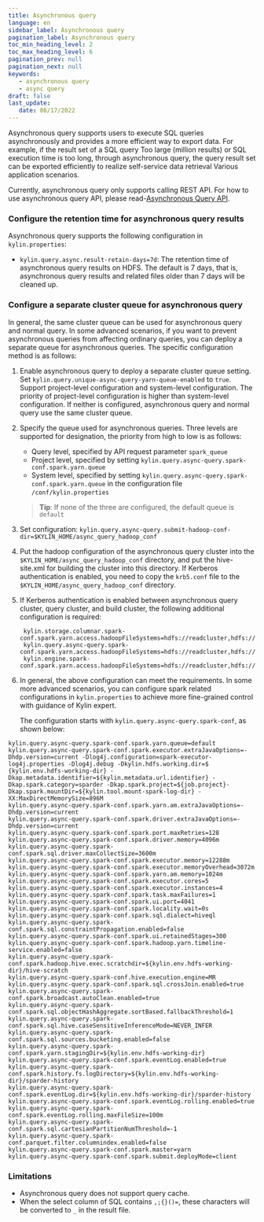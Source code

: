 ```yaml
---
title: Asynchronous query
language: en
sidebar_label: Asynchronous query
pagination_label: Asynchronous query
toc_min_heading_level: 2
toc_max_heading_level: 6
pagination_prev: null
pagination_next: null
keywords:
   - asynchronous query
   - async query
draft: false
last_update:
   date: 08/17/2022
---
```



Asynchronous query supports users to execute SQL queries asynchronously and provides a more efficient way to export data. For example, if the result set of a SQL query
Too large (million results) or SQL execution time is too long, through asynchronous query, the query result set can be exported efficiently to realize self-service data retrieval
Various application scenarios.

Currently, asynchronous query only supports calling REST API. For how to use asynchronous query API, please read-[Asynchronous Query API](../restapi/async_query_api.md).

### Configure the retention time for asynchronous query results

Asynchronous query supports the following configuration in `kylin.properties`:

- `kylin.query.async.result-retain-days=7d`: The retention time of asynchronous query results on HDFS. The default is 7 days, that is, asynchronous query results and related files older than 7 days will be cleaned up.

### Configure a separate cluster queue for asynchronous query

In general, the same cluster queue can be used for asynchronous query and normal query. In some advanced scenarios, if you want to prevent asynchronous queries from affecting ordinary queries, you can deploy a separate queue for asynchronous queries. The specific configuration method is as follows:

1. Enable asynchronous query to deploy a separate cluster queue setting. Set `kylin.query.unique-async-query-yarn-queue-enabled` to `true`. Support project-level configuration and system-level configuration. The priority of project-level configuration is higher than system-level configuration. If neither is configured, asynchronous query and normal query use the same cluster queue.

2. Specify the queue used for asynchronous queries. Three levels are supported for designation, the priority from high to low is as follows:

   - Query level, specified by API request parameter `spark_queue`
   - Project level, specified by setting `kylin.query.async-query.spark-conf.spark.yarn.queue`
   - System level, specified by setting `kylin.query.async-query.spark-conf.spark.yarn.queue` in the configuration file `/conf/kylin.properties`

   > **Tip**: If none of the three are configured, the default queue is `default`

3. Set configuration: `kylin.query.async-query.submit-hadoop-conf-dir=$KYLIN_HOME/async_query_hadoop_conf`

4. Put the hadoop configuration of the asynchronous query cluster into the `$KYLIN_HOME/async_query_hadoop_conf` directory, and put the hive-site.xml for building the cluster into this directory.
    If Kerberos authentication is enabled, you need to copy the `krb5.conf` file to the `$KYLIN_HOME/async_query_hadoop_conf` directory.

5. If Kerberos authentication is enabled between asynchronous query cluster, query cluster, and build cluster, the following additional configuration is required:

    ```
     kylin.storage.columnar.spark-conf.spark.yarn.access.hadoopFileSystems=hdfs://readcluster,hdfs://asyncquerycluster,hdfs://writecluster
     kylin.query.async-query.spark-conf.spark.yarn.access.hadoopFileSystems=hdfs://readcluster,hdfs://asyncquerycluster,hdfs://writecluster
     kylin.engine.spark-conf.spark.yarn.access.hadoopFileSystems=hdfs://readcluster,hdfs://asyncquerycluster,hdfs://writecluster
    ```

6. In general, the above configuration can meet the requirements. In some more advanced scenarios, you can configure spark related configurations in `kylin.properties` to achieve more fine-grained control with guidance of Kylin expert.

   The configuration starts with `kylin.query.async-query.spark-conf`, as shown below:

```
kylin.query.async-query.spark-conf.spark.yarn.queue=default
kylin.query.async-query.spark-conf.spark.executor.extraJavaOptions=-Dhdp.version=current -Dlog4j.configuration=spark-executor-log4j.properties -Dlog4j.debug -Dkylin.hdfs.working.dir=$ {kylin.env.hdfs-working-dir} -Dkap.metadata.identifier=${kylin.metadata.url.identifier} -Dkap.spark.category=sparder -Dkap.spark.project=${job.project}- Dkap.spark.mountDir=${kylin.tool.mount-spark-log-dir} -XX:MaxDirectMemorySize=896M
kylin.query.async-query.spark-conf.spark.yarn.am.extraJavaOptions=-Dhdp.version=current
kylin.query.async-query.spark-conf.spark.driver.extraJavaOptions=-Dhdp.version=current
kylin.query.async-query.spark-conf.spark.port.maxRetries=128
kylin.query.async-query.spark-conf.spark.driver.memory=4096m
kylin.query.async-query.spark-conf.spark.sql.driver.maxCollectSize=3600m
kylin.query.async-query.spark-conf.spark.executor.memory=12288m
kylin.query.async-query.spark-conf.spark.executor.memoryOverhead=3072m
kylin.query.async-query.spark-conf.spark.yarn.am.memory=1024m
kylin.query.async-query.spark-conf.spark.executor.cores=5
kylin.query.async-query.spark-conf.spark.executor.instances=4
kylin.query.async-query.spark-conf.spark.task.maxFailures=1
kylin.query.async-query.spark-conf.spark.ui.port=4041
kylin.query.async-query.spark-conf.spark.locality.wait=0s
kylin.query.async-query.spark-conf.spark.sql.dialect=hiveql
kylin.query.async-query.spark-conf.spark.sql.constraintPropagation.enabled=false
kylin.query.async-query.spark-conf.spark.ui.retainedStages=300
kylin.query.async-query.spark-conf.spark.hadoop.yarn.timeline-service.enabled=false
kylin.query.async-query.spark-conf.spark.hadoop.hive.exec.scratchdir=${kylin.env.hdfs-working-dir}/hive-scratch
kylin.query.async-query.spark-conf.hive.execution.engine=MR
kylin.query.async-query.spark-conf.spark.sql.crossJoin.enabled=true
kylin.query.async-query.spark-conf.spark.broadcast.autoClean.enabled=true
kylin.query.async-query.spark-conf.spark.sql.objectHashAggregate.sortBased.fallbackThreshold=1
kylin.query.async-query.spark-conf.spark.sql.hive.caseSensitiveInferenceMode=NEVER_INFER
kylin.query.async-query.spark-conf.spark.sql.sources.bucketing.enabled=false
kylin.query.async-query.spark-conf.spark.yarn.stagingDir=${kylin.env.hdfs-working-dir}
kylin.query.async-query.spark-conf.spark.eventLog.enabled=true
kylin.query.async-query.spark-conf.spark.history.fs.logDirectory=${kylin.env.hdfs-working-dir}/sparder-history
kylin.query.async-query.spark-conf.spark.eventLog.dir=${kylin.env.hdfs-working-dir}/sparder-history
kylin.query.async-query.spark-conf.spark.eventLog.rolling.enabled=true
kylin.query.async-query.spark-conf.spark.eventLog.rolling.maxFileSize=100m
kylin.query.async-query.spark-conf.spark.sql.cartesianPartitionNumThreshold=-1
kylin.query.async-query.spark-conf.parquet.filter.columnindex.enabled=false
kylin.query.async-query.spark-conf.spark.master=yarn
kylin.query.async-query.spark-conf.spark.submit.deployMode=client
```


### Limitations

- Asynchronous query does not support query cache.
- When the select column of SQL contains `,;{}()=`, these characters will be converted to `_` in the result file.

